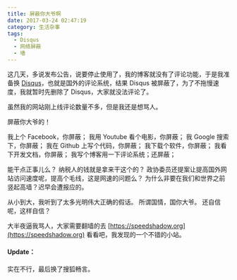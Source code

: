 ```yaml
---
title: 屏蔽你大爷啊
date: 2017-03-24 02:47:19
category: 生活杂事
tags:
  - Disqus
  - 网络屏蔽
  - 墙
---
```


这几天，多说发布公告，说要停止使用了，我的博客就没有了评论功能，于是我准备换 [Disqus](https://disqus.com/)，也就是国外的评论系统，结果 Disqus 被屏蔽了，为了不拖慢速度，我就暂时先删除了 Disqus，大家就没法评论了。

<!--more-->

虽然我的网站刚上线评论数量不多，但是我还是想骂人。

屏蔽你大爷的！

我上个 Facebook，你屏蔽；
我用 Youtube 看个电影，你屏蔽；
我 Google 搜索下，你屏蔽；
我在 Github 上写个代码，你屏蔽；
我下载个软件，你屏蔽；
我看下开发文档，你屏蔽；
我写个博客用一下评论系统；还屏蔽；

能干点正事儿么？
纳税人的钱就是拿来干这个的？
政协委员还提案让提高国外网站访问速度呢，提高个毛线，这是网速的问题么？
为什么非要在我们和世界之前竖起高墙？迟早会遭报应的。

从小到大，我听到了太多光明伟大正确的假话。
所谓国情，国你大爷。
还自信呢，这样自信？

大半夜逼我骂人，大家需要翻墙的去 [https://speedshadow.org](https://speedshadow.org) 看看吧，我发现的一个不错的小站。

#### Update：
实在不行，最后换了搜狐畅言。
